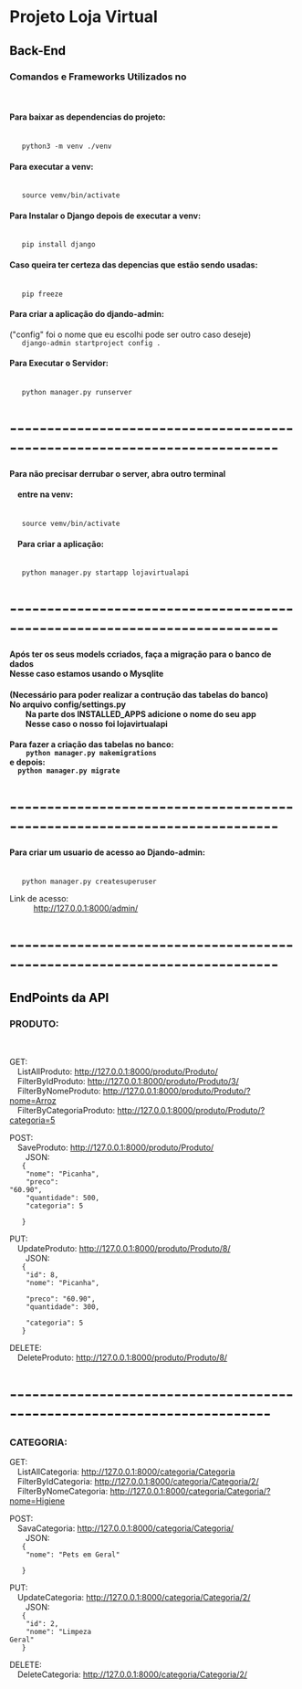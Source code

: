<h1>Projeto Loja Virtual</h1>




<h2><font color="black">Back-End</font></h2>


<h3>Comandos e Frameworks Utilizados no</h3>
<br>
<h4>Para baixar as dependencias do projeto:</h4>
  <br><code>&emsp;&emsp;&emsp;python3 -m venv ./venv</code>

<h4>Para executar a venv:</h4>
  <br><code>&emsp;&emsp;&emsp;source vemv/bin/activate</code>


<h4>Para Instalar o Django depois de executar a venv:</h4>
  <br><code>&emsp;&emsp;&emsp;pip install django</code>

<h4>Caso queira ter certeza das depencias que estão sendo usadas:</h4>
  <br><code>&emsp;&emsp;&emsp;pip freeze</code>

<h4>Para criar a aplicação do djando-admin:</h4>
("config" foi o nome que eu escolhi pode ser outro caso deseje)
  <br><code>&emsp;&emsp;&emsp;django-admin startproject config .</code>

<h4>Para Executar o Servidor:</h4>
  <br><code>&emsp;&emsp;&emsp;python manager.py runserver</code>

# --------------------------------------------------------------------------

<h4>Para não precisar derrubar o server, abra outro terminal</h4>
<h4>&emsp;entre na venv:</h4>
  <br><code>&emsp;&emsp;&emsp;source vemv/bin/activate</code>

<h4>&emsp;Para criar a aplicação:</h4>
  <br><code>&emsp;&emsp;&emsp;python manager.py startapp lojavirtualapi</code>

# --------------------------------------------------------------------------

<h4>Após ter os seus models ccriados, faça a migração para o banco de dados
  <br>Nesse caso estamos usando o Mysqlite</h4>

<h4>(Necessário para poder realizar a contrução das tabelas do banco)
<br>No arquivo config/settings.py
  <br>&emsp;&emsp;Na parte dos INSTALLED_APPS adicione o nome do seu app
  <br>&emsp;&emsp;Nesse caso o nosso foi lojavirtualapi</h4>

<h4>Para fazer a criação das tabelas no banco:
  <br><code>&emsp;&emsp;&emsp;&emsp;python manager.py makemigrations</code>
<br>e depois:
  <br><code>&emsp;&emsp;python manager.py migrate</code></h4>

# --------------------------------------------------------------------------

<h4>Para criar um usuario de acesso ao Djando-admin:</h4>
  <br><code>&emsp;&emsp;&emsp;python manager.py createsuperuser</code>
  
  Link de acesso: 
    <br>&emsp;&emsp;&emsp;http://127.0.0.1:8000/admin/

# --------------------------------------------------------------------------

<h2><font color="black">EndPoints da API</font></h2>

<h3>PRODUTO:</h3>
<br>

GET:
  <br>&emsp;ListAllProduto: http://127.0.0.1:8000/produto/Produto/
  <br>&emsp;FilterByIdProduto: http://127.0.0.1:8000/produto/Produto/3/
  <br>&emsp;FilterByNomeProduto: http://127.0.0.1:8000/produto/Produto/?nome=Arroz
  <br>&emsp;FilterByCategoriaProduto: http://127.0.0.1:8000/produto/Produto/?categoria=5
  
POST:
  <br>&emsp;SaveProduto: http://127.0.0.1:8000/produto/Produto/
  <br>&emsp;&emsp;JSON:
  <code><br>&emsp;&emsp;&emsp;{
    <br>&emsp;&emsp;&emsp;&emsp;"nome": "Picanha",
    <br>&emsp;&emsp;&emsp;&emsp;"preco": "60.90",
    <br>&emsp;&emsp;&emsp;&emsp;"quantidade": 500,
    <br>&emsp;&emsp;&emsp;&emsp;"categoria": 5
  <br>&emsp;&emsp;&emsp;}</code>
    
PUT:
  <br>&emsp;UpdateProduto: http://127.0.0.1:8000/produto/Produto/8/
  <br>&emsp;&emsp;JSON:
  <code><br>&emsp;&emsp;&emsp;{
    <br>&emsp;&emsp;&emsp;&emsp;"id": 8,
    <br>&emsp;&emsp;&emsp;&emsp;"nome": "Picanha",
    <br>&emsp;&emsp;&emsp;&emsp;"preco": "60.90",
    <br>&emsp;&emsp;&emsp;&emsp;"quantidade": 300,
    <br>&emsp;&emsp;&emsp;&emsp;"categoria": 5
  <br>&emsp;&emsp;&emsp;}</code>
    
DELETE:
  <br>&emsp;DeleteProduto: http://127.0.0.1:8000/produto/Produto/8/
    

# -------------------------------------------------------------------------
<h3>CATEGORIA:</h3>

GET:
  <br>&emsp;ListAllCategoria: http://127.0.0.1:8000/categoria/Categoria
  <br>&emsp;FilterByIdCategoria: http://127.0.0.1:8000/categoria/Categoria/2/
  <br>&emsp;FilterByNomeCategoria: http://127.0.0.1:8000/categoria/Categoria/?nome=Higiene
  
POST:
  <br>&emsp;SavaCategoria: http://127.0.0.1:8000/categoria/Categoria/
  <br>&emsp;&emsp;JSON:
  <code><br>&emsp;&emsp;&emsp;{
    <br>&emsp;&emsp;&emsp;&emsp;"nome": "Pets em Geral"
  <br>&emsp;&emsp;&emsp;}</code>
    
PUT:
  <br>&emsp;UpdateCategoria: http://127.0.0.1:8000/categoria/Categoria/2/
  <br>&emsp;&emsp;JSON:
  <code><br>&emsp;&emsp;&emsp;{
    <br>&emsp;&emsp;&emsp;&emsp;"id": 2,
    <br>&emsp;&emsp;&emsp;&emsp;"nome": "Limpeza Geral"
  <br>&emsp;&emsp;&emsp;}</code>
    
DELETE:
  <br>&emsp;DeleteCategoria: http://127.0.0.1:8000/categoria/Categoria/2/
  
